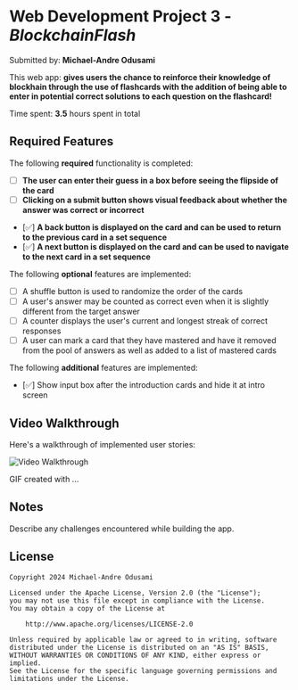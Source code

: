 # Web Development Project 3 - _BlockchainFlash_

Submitted by: **Michael-Andre Odusami**

This web app: **gives users the chance to reinforce their knowledge of blockhain through the use of flashcards with the addition of being able to enter in potential correct solutions to each question on the flashcard!**

Time spent: **3.5** hours spent in total

## Required Features

The following **required** functionality is completed:

-   [ ] **The user can enter their guess in a box before seeing the flipside of the card**
-   [ ] **Clicking on a submit button shows visual feedback about whether the answer was correct or incorrect**
-   [✅] **A back button is displayed on the card and can be used to return to the previous card in a set sequence**
-   [✅] **A next button is displayed on the card and can be used to navigate to the next card in a set sequence**

The following **optional** features are implemented:

-   [ ] A shuffle button is used to randomize the order of the cards
-   [ ] A user's answer may be counted as correct even when it is slightly different from the target answer
-   [ ] A counter displays the user's current and longest streak of correct responses
-   [ ] A user can mark a card that they have mastered and have it removed from the pool of answers as well as added to a list of mastered cards

The following **additional** features are implemented:

-   [✅] Show input box after the introduction cards and hide it at intro screen

## Video Walkthrough

Here's a walkthrough of implemented user stories:

<img src='http://i.imgur.com/link/to/your/gif/file.gif' title='Video Walkthrough' width='' alt='Video Walkthrough' />

<!-- Replace this with whatever GIF tool you used! -->

GIF created with ...

<!-- Recommended tools:
[Kap](https://getkap.co/) for macOS
[ScreenToGif](https://www.screentogif.com/) for Windows
[peek](https://github.com/phw/peek) for Linux. -->

## Notes

Describe any challenges encountered while building the app.

## License

    Copyright 2024 Michael-Andre Odusami

    Licensed under the Apache License, Version 2.0 (the "License");
    you may not use this file except in compliance with the License.
    You may obtain a copy of the License at

        http://www.apache.org/licenses/LICENSE-2.0

    Unless required by applicable law or agreed to in writing, software
    distributed under the License is distributed on an "AS IS" BASIS,
    WITHOUT WARRANTIES OR CONDITIONS OF ANY KIND, either express or implied.
    See the License for the specific language governing permissions and
    limitations under the License.

